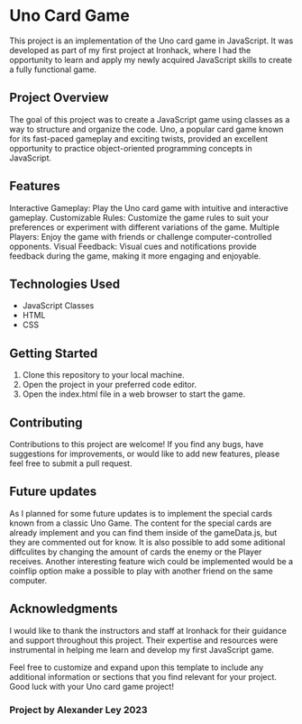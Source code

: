 # Uno Card Game
This project is an implementation of the Uno card game in JavaScript. It was developed as part of my first project at Ironhack, where I had the opportunity to learn and apply my newly acquired JavaScript skills to create a fully functional game.

## Project Overview
The goal of this project was to create a JavaScript game using classes as a way to structure and organize the code. Uno, a popular card game known for its fast-paced gameplay and exciting twists, provided an excellent opportunity to practice object-oriented programming concepts in JavaScript.

## Features
Interactive Gameplay: Play the Uno card game with intuitive and interactive gameplay.
Customizable Rules: Customize the game rules to suit your preferences or experiment with different variations of the game.
Multiple Players: Enjoy the game with friends or challenge computer-controlled opponents.
Visual Feedback: Visual cues and notifications provide feedback during the game, making it more engaging and enjoyable.

## Technologies Used
- JavaScript Classes
- HTML
- CSS

## Getting Started
1. Clone this repository to your local machine.
2. Open the project in your preferred code editor.
3. Open the index.html file in a web browser to start the game.

## Contributing
Contributions to this project are welcome! If you find any bugs, have suggestions for improvements, or would like to add new features, please feel free to submit a pull request.

## Future updates
As I planned for some future updates is to implement the special cards known from a classic Uno Game. The content for the special cards are already implement and you can find them inside of the gameData.js, but they are commented out for know. It is also possible to add some aditional diffculites by changing the amount of cards the enemy or the Player receives. Another interesting feature wich could be implemented would be a coinflip option make a possible to play with another friend on the same computer.

## Acknowledgments
I would like to thank the instructors and staff at Ironhack for their guidance and support throughout this project. Their expertise and resources were instrumental in helping me learn and develop my first JavaScript game.

Feel free to customize and expand upon this template to include any additional information or sections that you find relevant for your project. Good luck with your Uno card game project!

### Project by Alexander Ley 2023
